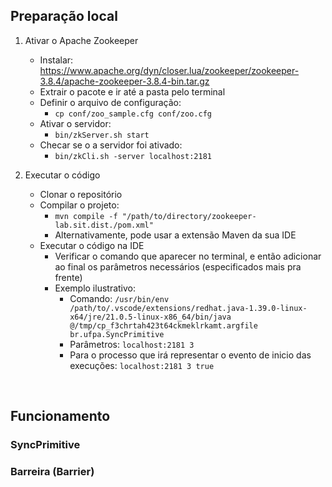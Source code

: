 ## Preparação local
1. Ativar o Apache Zookeeper
   * Instalar: https://www.apache.org/dyn/closer.lua/zookeeper/zookeeper-3.8.4/apache-zookeeper-3.8.4-bin.tar.gz
   * Extrair o pacote e ir até a pasta pelo terminal
   * Definir o arquivo de configuração:
     * `cp conf/zoo_sample.cfg conf/zoo.cfg`
   * Ativar o servidor:
     * `bin/zkServer.sh start`
   * Checar se o a servidor foi ativado:
     * `bin/zkCli.sh -server localhost:2181`

2. Executar o código
   * Clonar o repositório
   * Compilar o projeto:
      * `mvn compile -f "/path/to/directory/zookeeper-lab.sit.dist./pom.xml"`
      * Alternativamente, pode usar a extensão Maven da sua IDE
   * Executar o código na IDE
      * Verificar o comando que aparecer no terminal, e então adicionar ao final os parâmetros necessários (especificados mais pra frente)
      * Exemplo ilustrativo:
         * Comando: `/usr/bin/env /path/to/.vscode/extensions/redhat.java-1.39.0-linux-x64/jre/21.0.5-linux-x86_64/bin/java @/tmp/cp_f3chrtah423t64ckmeklrkamt.argfile br.ufpa.SyncPrimitive`
         * Parâmetros: `localhost:2181 3`
         * Para o processo que irá representar o evento de inicio das execuções: `localhost:2181 3 true`

</br>

## Funcionamento 

### SyncPrimitive
### Barreira (Barrier)
